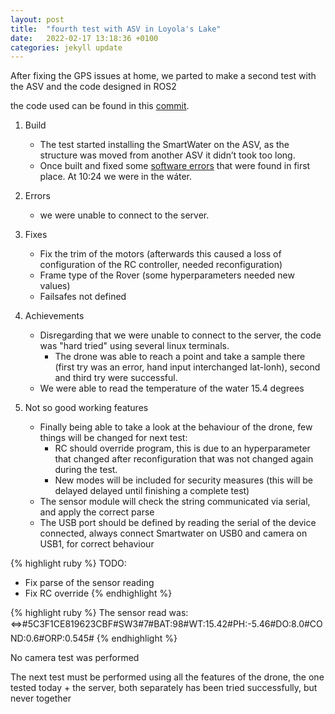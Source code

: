 ```yaml
---
layout: post
title:  "fourth test with ASV in Loyola's Lake"
date:   2022-02-17 13:18:36 +0100
categories: jekyll update
---
```

After fixing the GPS issues at home, we parted to make a second test with the ASV and the code designed in ROS2

the code used can be found in this [commit](https://github.com/AloePacci/ASV_Loyola_US/tree/e07321b5255257a44fb60bf2b4dc7d0f75155345).



1. Build
    - The test started installing the SmartWater on the ASV, as the structure was moved from another ASV it didn’t took too long.
    - Once built and fixed some [software errors](../../../../../miscelaneous/2022-02-17-code) that were found in first place. At 10:24 we were in the wáter.

2. Errors
    - we were unable to connect to the server.

3. Fixes 
    - Fix the trim of the motors (afterwards this caused a loss of configuration of the RC controller, needed reconfiguration)
    - Frame type of the Rover (some hyperparameters needed new values)
    - Failsafes not defined

4. Achievements
    - Disregarding that we were unable to connect to the server, the code was "hard tried" using several linux terminals.
        - The drone was able to reach a point and take a sample there (first try was an error, hand input interchanged lat-lonh), second and third try were successful.
    - We were able to read the temperature of the water 15.4 degrees

5. Not so good working features
    - Finally being able to take a look at the behaviour of the drone, few things will be changed for next test:
        - RC should override program, this is due to an hyperparameter that changed after reconfiguration that was not changed again during the test.
        - New modes will be included for security measures (this will be delayed delayed until finishing a complete test)
    - The sensor module will check the string communicated via serial, and apply the correct parse
    - The USB port should be defined by reading the serial of the device connected, always connect Smartwater on USB0 and camera on USB1, for correct behaviour

{% highlight ruby %}
TODO:
- Fix parse of the sensor reading
- Fix RC override
{% endhighlight %}



{% highlight ruby %}
The sensor read was:
<=>#5C3F1CE819623CBF#SW3#7#BAT:98#WT:15.42#PH:-5.46#DO:8.0#COND:0.6#ORP:0.545#
{% endhighlight %}


No camera test was performed

The next test must be performed using all the features of the drone, the one tested today + the server, both separately has been tried successfully, but never together